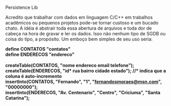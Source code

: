 Persistence Lib

Acredito que trabalhar com dados em linguagem C/C++ em trabalhos acadêmicos ou pequenos projetos pode-se tornar custoso e um bucado chato.
A idéia é abstrair toda essa abertura de arquivos e toda dor de cabeça na hora de gravar e ler os dados. Isso não nenhum 
tipo de SGDB ou coisa do tipo, a propósito. Um emboço bem simples de seu uso seria:

<B>define CONTATOS "contatos"<BR />
define ENDERECOS "endereco"<BR /><BR />
createTable(CONTATOS, "nome endereco email telefone");<BR />
createTable(ENDERECOS, "id* rua bairro cidade estado"); //* indica que a coluna é auto-incremento<BR />
insertInto(CONTATOS, "Fernando", "1", "fernandosmoraes@msn.com", "00000000");<BR />
insertInto(ENDERECOS, "Av. Centenario", "Centro", "Criciuma", "Santa Catarina");

</B>
